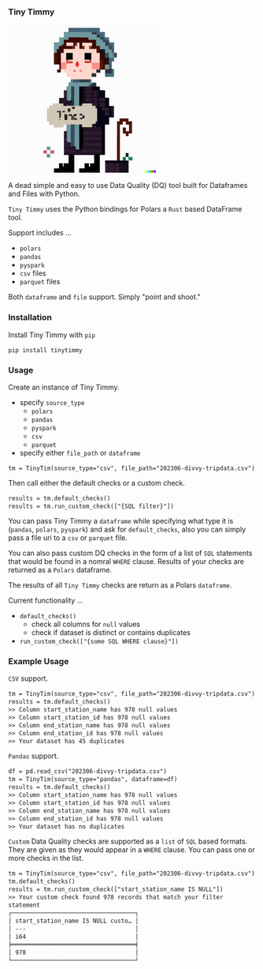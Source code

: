 ### Tiny Timmy

<img src="https://github.com/danielbeach/tinytimmy/blob/main/imgs/tinytim.png" width="300">


A dead simple and easy to use Data Quality (DQ) tool built for Dataframes and Files with Python.

`Tiny Timmy` uses the Python bindings for Polars a `Rust` based DataFrame tool.

Support includes ...
- `polars`
- `pandas`
- `pyspark`
- `csv` files
- `parquet` files

Both `dataframe` and `file` support. Simply "point and shoot."


### Installation
Install Tiny Timmy with `pip`
```
pip install tinytimmy
```

### Usage
Create an instance of Tiny Timmy. 
 - specify `source_type`
    - `polars`
    - `pandas`
    - `pyspark`
    - `csv`
    - `parquet`
 - specify either `file_path` or `dataframe`

```
tm = TinyTim(source_type="csv", file_path="202306-divvy-tripdata.csv")
```

Then call either the default checks or a custom check.
```
results = tm.default_checks()
results = tm.run_custom_check(["{SQL filter}"])
```

You can pass Tiny Timmy a `dataframe` while specifying what type it is (`pandas`, `polars`, `pyspark`)
and ask for `default_checks`, also you can simply pass a file uri to a `csv` or `parquet` file.

You can also pass custom DQ checks in the form of a list of `SQL` statements that would be found
in a nomral `WHERE` clause. Results of your checks are returned as a `Polars` dataframe.

The results of all `Tiny Timmy` checks are return as a Polars `dataframe`.

Current functionality ...
- `default_checks()`
    - check all columns for `null` values
    - check if dataset is distinct or contains duplicates
- `run_custom_check(["{some SQL WHERE clause}"])`

### Example Usage

`CSV` support.
```
tm = TinyTim(source_type="csv", file_path="202306-divvy-tripdata.csv")
results = tm.default_checks()
>> Column start_station_name has 978 null values
>> Column start_station_id has 978 null values
>> Column end_station_name has 978 null values
>> Column end_station_id has 978 null values
>> Your dataset has 45 duplicates
```

`Pandas` support.
```
df = pd.read_csv("202306-divvy-tripdata.csv")
tm = TinyTim(source_type="pandas", dataframe=df)
results = tm.default_checks()
>> Column start_station_name has 978 null values
>> Column start_station_id has 978 null values
>> Column end_station_name has 978 null values
>> Column end_station_id has 978 null values
>> Your dataset has no duplicates
```

`Custom` Data Quality checks are supported as a `list` of `SQL` based formats. 
They are given as they would appear in a `WHERE` clause.
You can pass one or more checks in the list.

```
tm = TinyTim(source_type="csv", file_path="202306-divvy-tripdata.csv")
tm.default_checks()
results = tm.run_custom_check(["start_station_name IS NULL"])
>> Your custom check found 978 records that match your filter statement
┌───────────────────────────────────┐
│ start_station_name IS NULL custo… │
│ ---                               │
│ i64                               │
╞═══════════════════════════════════╡
│ 978                               │
└───────────────────────────────────┘
```